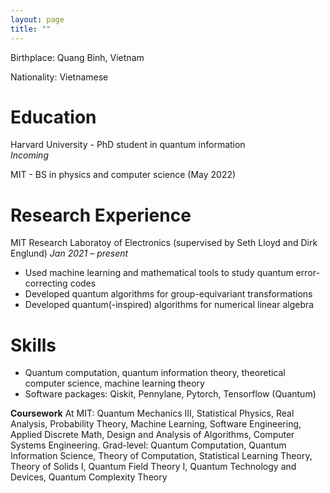 ```yaml
---
layout: page
title: ""
---
```


Birthplace: Quang Binh, Vietnam

Nationality: Vietnamese

Education
====
Harvard University - PhD student in quantum information  
*Incoming*  

MIT - BS in physics and computer science (May 2022)


Research Experience
======
MIT Research Laboratoy of Electronics (supervised by Seth Lloyd and Dirk Englund)
*Jan 2021 – present*  
* Used machine learning and mathematical tools to study quantum error-correcting codes
* Developed quantum algorithms for group-equivariant transformations
* Developed quantum(-inspired) algorithms for numerical linear algebra

**Skills**
======
* Quantum computation, quantum information theory, theoretical computer science, machine learning theory
* Software packages: Qiskit, Pennylane, Pytorch, Tensorflow (Quantum)

**Coursework**
At MIT: Quantum Mechanics III, Statistical Physics, Real Analysis, Probability Theory, Machine Learning, Software Engineering, Applied Discrete Math, Design and Analysis of Algorithms, Computer Systems Engineering. Grad-level: Quantum Computation, Quantum Information Science, Theory of Computation, Statistical Learning Theory, Theory of Solids I, Quantum Field Theory I, Quantum Technology and Devices, Quantum Complexity Theory
